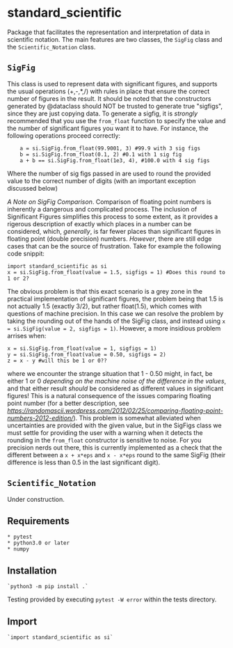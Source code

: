 # standard_scientific 
Package that facilitates the representation and interpretation of data in scientific notation. The main features are two classes, the `SigFig` class and the `Scientific_Notation` class.  

## `SigFig`
This class is used to represent data with significant figures, and supports the usual operations (+,-,\*,/) with rules in place that ensure the correct number of figures in the result. It should be noted that the constructors generated by @dataclass should NOT be trusted to generate true "sigfigs", since they are just copying data. To generate a sigfig, it is *strongly* recommended that you use the `from_float` function to specify the value and the number of significant figures you want it to have. For instance, the following operations proceed correctly:
```
    a = si.SigFig.from_float(99.9001, 3) #99.9 with 3 sig figs
    b = si.SigFig.from_float(0.1, 2) #0.1 with 1 sig fig
    a + b == si.SigFig.from_float(1e3, 4), #100.0 with 4 sig figs
```
Where the number of sig figs passed in are used to round the provided value to the correct number of digits (with an important exception discussed below)

*A Note on SigFig Comparison*. Comparison of floating point numbers is inherently a dangerous and complicated process. The inclusion of Significant Figures simplifies this process to some extent, as it provides a rigerous description of exactly which places in a number can be considered, which, *generally*, is far fewer places than significant figures in floating point (double precision) numbers. *However*, there are still edge cases that can be the source of frustration. Take for example the following code snippit:

```
import standard_scientific as si
x = si.SigFig.from_float(value = 1.5, sigfigs = 1) #Does this round to 1 or 2?
``` 

The obvious problem is that this exact scenario is a grey zone in the practical implementation of significant figures, the problem being that 1.5 is not actually 1.5 (exactly 3/2), but rather float(1.5), which comes with questions of machine precision. In this case we can resolve the problem by taking the rounding out of the hands of the SigFig class, and instead using `x = si.SigFig(value = 2, sigfigs = 1)`. However, a more insidious problem arrises when:

```
x = si.SigFig.from_float(value = 1, sigfigs = 1)
y = si.SigFig.from_float(value = 0.50, sigfigs = 2)
z = x - y #will this be 1 or 0?? 
```

where we encounter the strange situation that 1 - 0.50 might, in fact, be either 1 or 0 *depending on the machine noise of the difference in the values*, and that either result *should* be considered as different values in significant figures! This is a natural consequence of the issues comparing floating point number (for a better description, see *https://randomascii.wordpress.com/2012/02/25/comparing-floating-point-numbers-2012-edition/*). This problem is somewhat alleviated when uncertainties are provided with the given value, but in the SigFigs class we must settle for providing the user with a warning when it detects the rounding in the `from_float` constructor is sensitive to noise. For you precision nerds out there, this is currently implemented as a check that the different between a `x + x*eps` and `x - x*eps` round to the same SigFig (their difference is less than 0.5 in the last significant digit).

## `Scientific_Notation`
Under construction.

## Requirements
    * pytest
    * python3.0 or later
    * numpy

## Installation
    `python3 -m pip install .`

Testing provided by executing `pytest -W error` within the tests directory. 

## Import
    `import standard_scientific as si`


